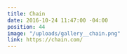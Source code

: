 ```yaml
---
title: Chain
date: 2016-10-24 11:47:00 -04:00
position: 44
image: "/uploads/gallery__chain.png"
link: https://chain.com/
---
```


